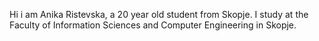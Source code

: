 Hi i am Anika Ristevska, a 20 year old student from Skopje.
I study at the Faculty of Information Sciences and Computer Engineering in Skopje.
